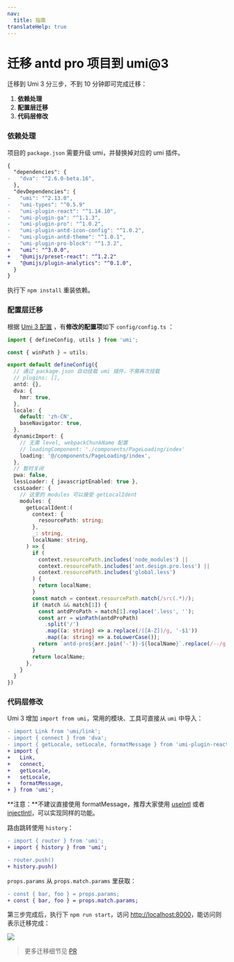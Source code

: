 ```yaml
---
nav:
  title: 指南
translateHelp: true
---
```


# 迁移 antd pro 项目到 umi@3

迁移到 Umi 3 分三步，不到 10 分钟即可完成迁移：

1. **依赖处理**
1. **配置层迁移**
1. **代码层修改**

### 依赖处理

项目的 `package.json` 需要升级 umi，并替换掉对应的 umi 插件。

```diff
{
  "dependencies": {
-   "dva": "^2.6.0-beta.16",
  },
  "devDependencies": {
-   "umi": "^2.13.0",
-   "umi-types": "^0.5.9"
-   "umi-plugin-react": "^1.14.10",
-   "umi-plugin-ga": "^1.1.3",
-   "umi-plugin-pro": "^1.0.2",
-   "umi-plugin-antd-icon-config": "^1.0.2",
-   "umi-plugin-antd-theme": "^1.0.1",
-   "umi-plugin-pro-block": "^1.3.2",
+   "umi": "^3.0.0",
+   "@umijs/preset-react": "^1.2.2"
+   "@umijs/plugin-analytics": "^0.1.0",
  }
}
```

执行下 `npm install` 重装依赖。

### 配置层迁移

根据 [Umi 3 配置](/zh-CN/config) ，有**修改的配置项**如下 `config/config.ts` ：

```typescript
import { defineConfig, utils } from 'umi';

const { winPath } = utils;

export default defineConfig({
  // 通过 package.json 自动挂载 umi 插件，不需再次挂载
  // plugins: [],
  antd: {},
  dva: {
    hmr: true,
  },
  locale: {
    default: 'zh-CN',
    baseNavigator: true,
  },
  dynamicImport: {
    // 无需 level, webpackChunkName 配置
    // loadingComponent: './components/PageLoading/index'
    loading: '@/components/PageLoading/index',
  },
  // 暂时关闭
  pwa: false,
  lessLoader: { javascriptEnabled: true },
  cssLoader: {
    // 这里的 modules 可以接受 getLocalIdent
    modules: {
      getLocalIdent:(
        context: {
          resourcePath: string;
        },
        _: string,
        localName: string,
      ) => {
        if (
          context.resourcePath.includes('node_modules') ||
          context.resourcePath.includes('ant.design.pro.less') ||
          context.resourcePath.includes('global.less')
        ) {
          return localName;
        }
        const match = context.resourcePath.match(/src(.*)/);
        if (match && match[1]) {
          const antdProPath = match[1].replace('.less', '');
          const arr = winPath(antdProPath)
            .split('/')
            .map((a: string) => a.replace(/([A-Z])/g, '-$1'))
            .map((a: string) => a.toLowerCase());
          return `antd-pro${arr.join('-')}-${localName}`.replace(/--/g, '-');
        }
        return localName;
      },
    }
  }
})
```

### 代码层修改

Umi 3 增加 `import from umi`，常用的模块、工具可直接从 `umi` 中导入：

```diff
- import Link from 'umi/link';
- import { connect } from 'dva';
- import { getLocale, setLocale, formatMessage } from 'umi-plugin-react/locale';
+ import {
+   Link,
+   connect,
+   getLocale,
+   setLocale,
+   formatMessage,
+ } from 'umi';
```

**注意：**不建议直接使用 formatMessage，推荐大家使用 [useIntl](/zh-CN/plugins/plugin-locale#useintl) 或者 [injectIntl](https://github.com/formatjs/react-intl/blob/master/docs/API.md#injectintl-hoc)，可以实现同样的功能。

路由跳转使用 `history`：

```diff
- import { router } from 'umi';
+ import { history } from 'umi';

- router.push()
+ history.push()
```

`props.params` 从 `props.match.params` 里获取：

```diff
- const { bar, foo } = props.params;
+ const { bar, foo } = props.match.params;
```

第三步完成后，执行下 `npm run start`，访问 [http://localhost:8000](http://localhost:8000)，能访问则表示迁移完成：

![](https://gw.alipayobjects.com/zos/antfincdn/MysqNKCYyc/ae1d7e2a-3b6e-49d8-8c0a-c306840932f6.png)

> 更多迁移细节见 [PR](https://github.com/ant-design/ant-design-pro/pull/6039)
